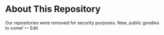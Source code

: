 # About This Repository
Our repositories were removed for security purposes. New, public goodies to come! — Edit
